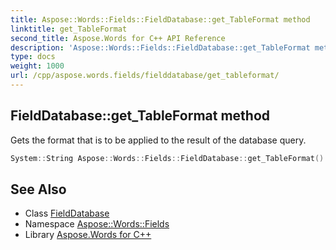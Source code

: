```yaml
---
title: Aspose::Words::Fields::FieldDatabase::get_TableFormat method
linktitle: get_TableFormat
second_title: Aspose.Words for C++ API Reference
description: 'Aspose::Words::Fields::FieldDatabase::get_TableFormat method. Gets the format that is to be applied to the result of the database query in C++.'
type: docs
weight: 1000
url: /cpp/aspose.words.fields/fielddatabase/get_tableformat/
---
```

## FieldDatabase::get_TableFormat method


Gets the format that is to be applied to the result of the database query.

```cpp
System::String Aspose::Words::Fields::FieldDatabase::get_TableFormat()
```

## See Also

* Class [FieldDatabase](../)
* Namespace [Aspose::Words::Fields](../../)
* Library [Aspose.Words for C++](../../../)
